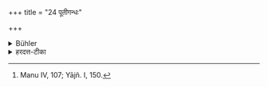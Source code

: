 +++
title = "24 पूतीगन्धः"

+++

<details><summary>Bühler</summary>

24. A foul smell (is a reason for the discontinuance of study). [^16] 


[^16]:  Manu IV, 107; Yājñ. I, 150.
</details>

<details><summary>हरदत्त-टीका</summary>

## सूत्रम्
पूतिगन्धः ॥ २४ ॥  
## टिप्पनी
दुर्गन्ध उपलभ्यमानोऽनध्यायहेतुः ॥ २४ ॥
</details>
